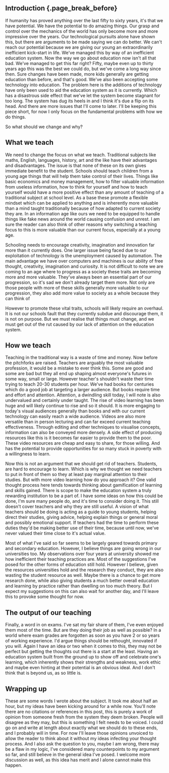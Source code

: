 ## Introduction {.page_break_before}


If humanity has proved anything over the last fifty to sixty years, it's that we have potential.
We have the potential to do amazing things.
Our grasp and control over the mechanics of the world has only become more and more impressive over the years.
Our technological pursuits alone have shown this, but there are arguments to be made saying we can do better.
We can't reach our potential because we are giving our young an extraordinarily inefficient kick-start in life.
We've managed this by way of an inefficient education system.
Now the way we go about education now isn't all that bad.
We've managed to get this far right?
Fifty, maybe even up to thirty years ago this was the best we could do, but we've come a long way since then.
Sure changes have been made, more kids generally are getting education than before, and that's good.
We've also been accepting some technology into education.
The problem here is the additions of technology have only been used to aid the education system as it is currently.
Which has a disastrous side effect that we've let the system become stagnant for too long.
The system has dug its heels in and I think it's due a flip on its head.
And there are more issues that I'll come to later.
I'll be keeping this piece short, for now I only focus on the fundamental problems with how we do things.

So what should we change and why?

## What we teach

We need to change the focus on what we teach.
Traditional subjects like maths, English, languages, history, art and the like have their advantages and disadvantages.
The issue is that none of these on its own gives immediate benefit to the student.
Schools should teach children from a young age things that will help them take control of their lives.
Things like basic economics and money management,
how to filter valuable information from useless information,
how to think for yourself and
how to teach yourself
would have a more positive effect than any amount of teaching of a traditional subject at school level.
As a base these promote a flexible mindset which can be applied to anything and is inherently more valuable than a mind taught traditionally because of how adapted to current society they are.
In an information age like ours we need to be equipped to handle things like fake news around the world causing confusion and unrest.
I am sure the reader can also think of other reasons why switching a teaching focus to this is more valuable than our current focus, especially at a young age.


Schooling needs to encourage creativity, imagination and innovation far more than it currently does.
One larger issue being faced due to our exploitation of technology is the unemployment caused by automation.
The main advantage we have over computers and machines is our ability of free thought, creativity, imagination and curiosity.
It is not difficult to note we are coming to an age where to progress as a society these traits are becoming more and more valuable.
They've always been an essential part of our progression, so it's sad we don't already target them more.
Not only are those people with more of these skills generally more valuable to our progression,
they also add more value to society as a whole because they can think of

However to promote these vital traits, schools will likely require an overhaul.
It is not our schools fault that they currently subdue and discourage them, it is not on purpose.
But we must realise that things must change, and we must get out of the rut caused by our lack of attention on the education system.


## How we teach

Teaching in the traditional way is a waste of time and money.
Now before the pitchforks are raised.
Teachers are arguably the most valuable profession, it would be a mistake to ever think this.
Some are good and some are bad but they all end up shaping almost everyone's futures in some way, small or large.
However teacher's shouldn't waste their time trying to teach 20-30 students per hour.
We've had books for centuries which do a good job at targeting a larger audience.
But books require time and effort and attention.
Attention, a dwindling skill today, I will note is also undervalued and certainly under taught.
The rise of video learning has been huge and will likely continue to rise and so it should.
It is more engaging to today's visual audiences generally than books and with our current technology can easily reach a wide audience.
Videos are also more versatile than in person lecturing and can far exceed current teaching effectiveness.
Through editing and other techniques to visualise concepts, information can also be conveyed more densely.
A side effect of producing resources like this is it becomes far easier to provide them to the poor.
These video resources are cheap and easy to share, for those willing.
And has the potential to provide opportunities for so many stuck in poverty with a willingness to learn.


Now this is not an argument that we should get rid of teachers.
Students, are hard to encourage to learn.
Which is why we thought we need teachers to put in front of them so they at least pay marginal attention to their studies.
But with more video learning how do you approach it?
One valid thought process here tends towards thinking about gamification of learning and skills gained.
There is scope to make the education system a truly rewarding institution to be a part of.
I have some ideas on how this could be done, I'm sure many people do, and it's time to consider doing it.
This still doesn't cover teachers and why they are still useful.
A vision of what teachers should be doing is acting as a guide to young students, helping direct their studies, giving advice, helping explain things or general moral and possibly emotional support.
If teachers had the time to perform these duties they'd be making better use of their time, because until now, we've never valued their time close to it's actual value.

Most of what I've said so far seems to be largely geared towards primary and secondary education.
However, I believe things are going wrong in our universities too.
My observations over four years at university showed me how inefficient their teaching practices are.
Most of the suggestions I've posed for the other forms of education still hold.
However I believe, given the resources universities hold and the research they conduct, they are also wasting the student resource as well.
Maybe there is a chance to get more research done, while also giving students a much better overall education and learning by practice rather than dwelling on too much theory.
But I expect my suggestions on this can also wait for another day, and I'll leave this to provoke some thought for now.

## The output of our teaching

Finally, a word in on exams.
I've sat my fair share of them, I've even enjoyed them most of the time.
But are they doing their job as well as possible?
In a world where exam grades are forgotten as soon as you have 2 or so years of working experience.
I'd argue things should be rethought, innovated if you will.
Again I have an idea or two when it comes to this, they may not be perfect but getting the thoughts out there is a start at the least.
Having an education system built from the ground up to show off and celebrate one's learning, which inherently shows their strengths and weakness, work ethic and maybe even hinting at their potential is an obvious ideal.
And I don't think that is beyond us, as so little is.

## Wrapping up

These are some words I wrote about the subject.
It took me about half an hour, but my ideas have been kicking around for a while now.
You'll note there are no citations or references in this post,
this is purely a work of opinion from someone fresh from the system they deem broken.
People will disagree as they may, but this is something I felt needs to be voiced.
I could go on and write at length about exactly what we should do to these ends, and I probably will in time.
For now I'll leave those opinions unvoiced to allow the reader to think about it without my ideas infecting your thought process.
And I also ask the question to you, maybe I am wrong, there may be a flaw in my logic, I've considered many counterpoints to my argument so far, and still believe in the general idea I've posed.
I welcome more discussion as well, as this idea has merit and I alone cannot make this happen.
